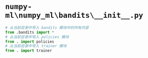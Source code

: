 # `numpy-ml\numpy_ml\bandits\__init__.py`

```py
# 从当前目录中导入 bandits 模块中的所有内容
from .bandits import *
# 从当前目录中导入 policies 模块
from . import policies
# 从当前目录中导入 trainer 模块
from . import trainer
```